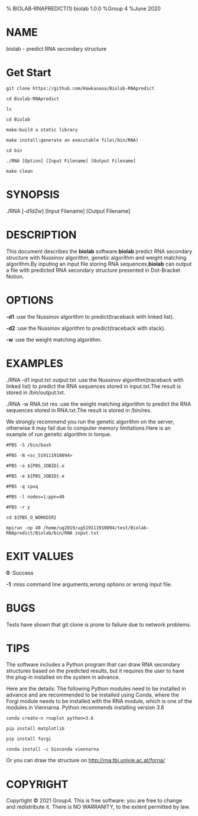 % BIOLAB-RNAPREDICT(1) biolab 1.0.0
%Group 4
%June 2020

# NAME
biolab - predict RNA secondary structure

# Get Start
`git clone https://github.com/Hawkaoaoa/Biolab-RNApredict`

`cd Biolab-RNApredict`

`ls`

`cd Biolab`

`make:build a static library`

`make install:generate an executable file(/bin/RNA)`

`cd bin`

`./RNA [Option] [Input Filename] [Output Filename]`

`make clean`

# SYNOPSIS
./RNA [*-d1d2w*] [Input Filename] [Output Filename]

# DESCRIPTION
This document describes the **biolab** software.**biolab** predict RNA secondary structure with Nussinov algorithm, genetic algorithm and weight matching algorithm.By inputing an input file storing RNA sequences,**biolab** can output a file with predicted RNA secondary structure presented in Dot-Bracket Notion.

# OPTIONS
**-d1**
:use the Nussinov algorithm to predict(traceback with linked list).

**-d2**
:use the Nussinov algorithm to predict(traceback with stack).

**-w**
:use the weight matching algorithm.

# EXAMPLES
./RNA -d1 input.txt output.txt
:use the Nussinov algorithm(traceback with linked list) to predict the RNA sequences stored in input.txt.The result is stored in /bin/output.txt.

./RNA -w RNA.txt res
:use the weight matching algorithm to predict the RNA sequences stored in RNA.txt.The result is stored in /bin/res.

We strongly recommend you run the genetic algorithm on the server, otherwise it may fail due to computer memory limitations.Here is an example of run genetic algorithm in torque.

`#PBS -S /bin/bash`

`#PBS -N <sc_519111910094>`

`#PBS -o ${PBS_JOBID}.o`

`#PBS -e ${PBS_JOBID}.e`

`#PBS -q cpuq`

`#PBS -l nodes=1:ppn=40`

`#PBS -r y`

`cd ${PBS_O_WORKDIR}`

`mpirun -np 40 /home/ug2019/ug519111910094/test/Biolab-RNApredict/Biolab/bin/RNA input.txt`

# EXIT VALUES
**0**
:Success

**-1**
:miss command line arguments,wrong options or wrong input file.

# BUGS
Tests have shown that git clone is prone to failure due to network problems. 

# TIPS
The software includes a Python program that can draw RNA secondary structures based on the predicted results, but it requires the user to have the plug-in installed on the system in advance.

Here are the details:
The following Python modules need to be installed in advance and are recommended to be installed using Conda, where the Forgi module needs to be installed with the RNA module, which is one of the modules in Viennarna.
Python recommends installing version 3.6

`conda create-n rnaplot python=3.6`

`pip install matplotlib`

`pip install forgi`

`conda install -c bioconda viennarna`

Or you can draw the structure on http://rna.tbi.univie.ac.at/forna/

# COPYRIGHT
Copyrtight © 2021 Group4. This is free software: you are free to change and redistribute it. There is NO WARRANITY, to the extent permitted by law.



